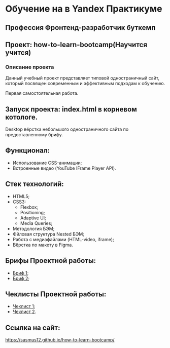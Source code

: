 # Обучение на в Yandex Практикуме

## Профессия Фронтенд-разработчик буткемп

## Проект: how-to-learn-bootcamp(Научится учится)

### Описание проекта

Данный учебный проект представляет типовой одностраничный сайт, который посвящен современным и эффективным подходам к обучению.

Первая самостоятельная работа.

## Запуск проекта: index.html в корневом котологе.

Desktop вёрстка небольшого одностраничного сайта по предоставленному брифу.

## Функционал:
- Использование CSS-анимации;
- Встроенные видео (YouTube IFrame Player API).

## Стек технологий:
- HTML5;
- CSS3:
  - Flexbox;
  - Positioning;
  - Adaptive UI;
  - Media Queries;
- Методология БЭМ;
- Фйловая структура Nested БЭМ;
- Работа с медиафайлами (HTML-video, iframe);
- Вёрстка по макету в Figma.

## Брифы Проектной работы:
- [Бриф 1](https://code.s3.yandex.net/web-developer/project-1/sprint-1-brief.pdf);
- [Бриф 2](https://code.s3.yandex.net/web-developer/project-1/sprint-2-brief.pdf);

## Чеклисты Проектной работы:
- [Чеклист 1](https://code.s3.yandex.net/web-developer/checklists/new-program/checklist-1/index.html);
- [Чеклист 2](https://code.s3.yandex.net/web-developer/checklists/new-program/checklist-2/index.html).


## Ссылка на сайт:
https://sasmus12.github.io/how-to-learn-bootcamp/
